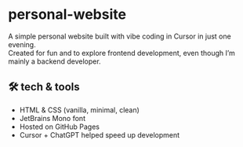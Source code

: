 # personal-website

A simple personal website built with vibe coding in Cursor in just one evening.  
Created for fun and to explore frontend development, even though I’m mainly a backend developer.

## 🛠️ tech & tools  
- HTML & CSS (vanilla, minimal, clean)  
- JetBrains Mono font
- Hosted on GitHub Pages  
- Cursor + ChatGPT helped speed up development
